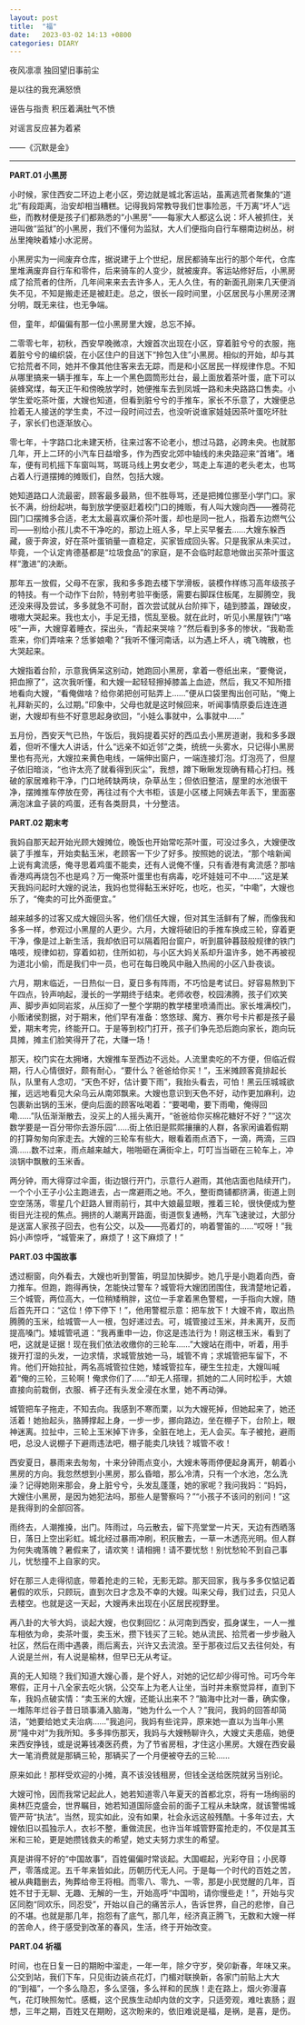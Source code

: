 ```yaml
---
layout: post
title:  "福"
date:   2023-03-02 14:13 +0800
categories: DIARY
---
```


夜风凛凛 独回望旧事前尘

是以往的我充满怒愤

诬告与指责 积压着满肚气不愤

对谣言反应甚为着紧

——《沉默是金》

----

**PART.01 小黑房**

小时候，家住西安二环边上老小区，旁边就是城北客运站，虽离逃荒者聚集的“道北”有段距离，治安却相当糟糕。记得我妈常教导我们世事险恶，千万离“坏人”远些，而教材便是孩子们都熟悉的“小黑房”——每家大人都这么说：坏人被抓住，关进叫做“监狱”的小黑房，我们不懂何为监狱，大人们便指向自行车棚南边树丛，树丛里掩映着矮小水泥房。

小黑房实为一间废弃仓库，据说建于上个世纪，居民都骑车出行的那个年代，仓库里堆满废弃自行车和零件，后来骑车的人变少，就被废弃。客运站修好后，小黑房成了拾荒者的住所，几年间来来去去许多人，无人久住，有的新面孔刚来几天便消失不见，不知是搬走还是被赶走。总之，很长一段时间里，小区居民与小黑房泾渭分明，既无来往，也无争端。

但，童年，却偏偏有那一位小黑房里大嫂，总忘不掉。

二零零七年，初秋，西安早晚微凉，大嫂首次出现在小区，穿着脏兮兮的衣服，拖着脏兮兮的编织袋，在小区住户的目送下“拎包入住”小黑房。相似的开始，却与其它拾荒者不同，她并不像其他住客来去无踪，而是和小区居民一样规律作息。不知从哪里搞来一辆手推车，车上一个黑色圆筒形灶台，最上面放着茶叶蛋，底下可以装蜂窝煤，每天正午和傍晚放学时，她便推车去到凤城一路和未央路路口售卖。小学生爱吃茶叶蛋，大嫂也知道，但看到脏兮兮的手推车，家长不乐意了，大嫂便总捡着无人接送的学生卖，不过一段时间过去，也没听说谁家娃娃因茶叶蛋吃坏肚子，家长们也逐渐放心。

零七年，十字路口北未建天桥，往来过客不论老小，想过马路，必跨未央。也就那几年，开上二环的小汽车日益增多，作为西安北郊中轴线的未央路迎来“首堵”。堵车，便有司机摇下车窗叫骂，骂斑马线上男女老少，骂走上车道的老头老太，也骂占着人行道摆摊的摊贩们，自然，包括大嫂。

她知道路口人流最密，顾客最多最熟，但不胜辱骂，还是把摊位挪至小学门口。家长不满，纷纷起哄，每到放学便驱赶着校门口的摊贩，有人叫大嫂向西——雅荷花园门口摆摊多合适，老太太最喜欢廉价茶叶蛋，却也是同一批人，指着东边燃气公司——别给小孩儿卖不干净吃的，那边上班人多，早上买早餐去……大嫂东躲西藏，疲于奔波，好在茶叶蛋销量一直稳定，买家皆成回头客。只是我家从未买过，毕竟，一个认定肯德基都是“垃圾食品”的家庭，是不会临时起意地做出买茶叶蛋这样“激进”的决断。

那年五一放假，父母不在家，我和多多跑去楼下学滑板，装模作样练习高年级孩子的特技。有一个动作下台阶，特别考验平衡感，需要右脚踩住板尾，左脚腾空，我还没来得及尝试，多多就急不可耐，首次尝试就从台阶摔下，磕到膝盖，蹭破皮，嗷嗷大哭起来。我也太小，手足无措，慌乱至极。就在此时，听见小黑屋铁门“咯吱”一声，大嫂穿着睡衣，探出头，“青起来哭啥？”然后看到多多的惨状，“我勒乖乖来，你们弄啥来？恁爹娘嘞？”我听不懂河南话，以为遇上坏人，魂飞魄散，也大哭起来。

大嫂指着台阶，示意我俩呆这别动，她跑回小黑房，拿着一卷纸出来，“要俺说，把血擦了”，这次我听懂，和大嫂一起轻轻擦掉膝盖上血迹，然后，我又不知所措地看向大嫂，“看俺做啥？给你弟把创可贴弄上……”便从口袋里掏出创可贴，“俺上礼拜新买的，么过期。”印象中，父母也就是这时候回来，听闻事情原委后连连道谢，大嫂却有些不好意思起身欲回，“小娃么事就中，么事就中……”

五月份，西安天气已热，午饭后，我妈提着买好的西瓜去小黑房道谢，我和多多跟着，但听不懂大人讲话，什么“远亲不如近邻”之类，统统一头雾水，只记得小黑房里也有亮光，大嫂拉来黄色电线，一端伸出窗户，一端连接灯泡。灯泡亮了，但屋子依旧暗淡，“也许太亮了就看得到灰尘”，我想，蹲下瞅瞅发现确有精心打扫。残破的家居难称干净，门口地砖缺两块，杂草丛生；但依旧整洁，屋里的水池很干净，摆摊推车停放在旁，再往过有个大书柜，该是小区楼上阿姨去年丢下，里面塞满泡沫盒子装的鸡蛋，还有各类厨具，十分整洁。

**PART.02 期末考**

我妈自那天起开始光顾大嫂摊位，晚饭也开始常吃茶叶蛋，可没过多久，大嫂便改装了手推车，开始卖黏玉米，老顾客一下少了好多。按照她的说法，“那个啥新闻上说有禽流感，俺寻思着鸡蛋不能卖，还有人说俺不懂，只有香港有禽流感？那啥香港鸡再烧包不也是鸡？万一俺茶叶蛋里也有病毒，吃坏娃娃可不中……”这是某天我妈问起时大嫂的说法，我妈也觉得黏玉米好吃，也吃，也买，“中嘞”，大嫂也乐了，“俺卖的可比外面便宜。”

越来越多的过客又成大嫂回头客，他们信任大嫂，但对其生活鲜有了解，而像我和多多一样，参观过小黑屋的人更少。六月，大嫂将破旧的手推车换成三轮，穿着更干净，像是过上新生活，我却依旧可以隔着阳台窗户，听到晨钟暮鼓般规律的铁门咯吱，规律如初，穿着如初，住所如初，与小区大妈关系却升温许多，她不再被视为道北小偷，而是我们中一员，也可在每日晚风中融入热闹的小区八卦夜谈。

六月，期末临近，一日热似一日，夏日多有阵雨，不巧恰是考试日。好容易熬到下午四点，铃声响起，漫长的一学期终于结束。老师收卷，校园沸腾，孩子们欢笑声、脚步声如同岩浆，从压抑了一整个学期的教学楼里喷涌而出。家长堆满校门，小贩诸侯割据，对于期末，他们早有准备：悠悠球、魔方、赛尔号卡片都是孩子最爱，期末考完，终能开口。于是等到校门打开，孩子们争先恐后跑向家长，跑向玩具摊，摊主们脸笑得开了花，大赚一场！

那天，校门实在太拥堵，大嫂推车至西边不远处。人流里卖吃的不方便，但临近假期，行人心情很好，颇有耐心，“要什么？爸爸给你买！”，玉米摊顾客竟排起长队，队里有人念叨，“天色不好，估计要下雨”，我抬头看去，可怕！黑云压城城欲摧，远远地看见大朵乌云从南郊飘来。大嫂也意识到天色不好，动作更加麻利，边包裹新出锅的玉米，便向后面的顾客吆喝着：“要喝嘞，要下雨嘞，俺得回嘞……”队伍渐渐散去，没买上的人摇头离开，“爸爸给你买棉花糖好不好？”“这次数学要是一百分带你去游乐园”……街上依旧是熙熙攘攘的人群，各家闲谝着假期的打算匆匆向家走去。大嫂的三轮车有些大，眼看着雨点洒下，一滴，两滴，三四滴……数不过来，雨点越来越大，啪啪砸在满街伞上，叮叮当当砸在三轮车上，冲淡锅中飘散的玉米香。

两分钟，雨大得穿过伞面，街边银行开门，示意行人避雨，其他店面也陆续开门，一个个小王子小公主跑进去，占一席避雨之地。不久，整街商铺都挤满，街道上则空空荡荡，零星几个赶路人冒雨前行，其中大娘最显眼，推着三轮，很快便成为整街目光注视的焦点。拥挤的人潮离开路面，街道恢复通畅，汽车飞速驶过，大部分是送富人家孩子回去，也有公交，以及——亮着灯的，响着警笛的……“哎呀！”我妈小声惊呼，“城管来了，麻烦了！这下麻烦了！”

**PART.03 中国故事**

透过橱窗，向外看去，大嫂也听到警笛，明显加快脚步。她几乎是小跑着向西，奋力推车。但跑，跑得再快，怎能快过警车？城管将大嫂团团围住，我清楚地记着，三个城管，两位高大，一位稍矮稍胖，这位一手拿着黑色警棍，一手指向大嫂，随后首先开口：“这位！停下停下！”，他用警棍示意：把车放下！大嫂不肯，取出热腾腾的玉米，给城管一人一根，包好递过去。可，城管接过玉米，并未离开，反而提高嗓门。矮城管吼道：“我再重申一边，你这是违法行为！刚这根玉米，看到了吧，这就是证据！现在我们依法收缴你的三轮车……”大嫂站在雨中，听着，用手拨开打湿的头发，一边求情，求城管放她一马，城管不肯；求城管把车留下，不肯。他们开始拉扯，两名高城管拉住她，矮城管拉车，硬生生拉走，大嫂叫喊着“俺的三轮，三轮啊！俺求你们了……”却无人搭理，抓她的二人同时松手，大娘直接向前栽倒，衣服、裤子还有头发全浸在水里，她不再动弹。

城管把车子拖走，不知去向。我感到不寒而栗，以为大嫂死掉，但她起来了，她还活着！她抬起头，胳膊撑起上身，一步一步，挪向路边，坐在棚子下，台阶上，眼神迷离。拉扯中，三轮上玉米掉下许多，全脏在地上，无人会买。车子被抢，避雨吧，总没人说棚子下避雨违法吧，棚子能卖几块钱？城管不收！

西安夏日，暴雨来去匆匆，十来分钟雨点变小，大嫂未等雨停便起身离开，朝着小黑房的方向。我忽然想到小黑房，那么昏暗，那么冷清，只有一个水池，怎么洗澡？记得她刚来那会，身上脏兮兮，头发乱蓬蓬，她的家呢？我问我妈：“妈妈，大嫂住小黑房，是因为她犯法吗，那些人是警察吗？”“小孩子不该问的别问！”这是我得到的全部回答。

雨终去，人潮推搡，出门。阵雨过，乌云散去，留下亮堂堂一片天，天边有西晒落日，落日上空出彩虹。城北经过暴雨冲刷，积灰散去，一草一木透亮光明。但人群为何失魂落魄？暑假来了，请欢笑！请相拥！请不要忧愁！别忧愁轮不到自己事儿，忧愁撞不上自家的灾。

好在那三人走得彻底，带着抢走的三轮，无影无踪。那天回家，我与多多仅惦记着暑假的欢乐，只顾玩，直到次日才念及不幸的大嫂。叫来父母，我们过去，只见人去楼空。也就是这一天起，大嫂再未出现在小区居民视野里。

再八卦的大爷大妈，谈起大嫂，也仅剩回忆：从河南到西安，孤身谋生，一人一推车相依为命，卖茶叶蛋，卖玉米，攒下钱买了三轮。她从流民、拾荒者一步步融入社区，然后在雨中遇袭，雨后离去，兴许又去流浪。至于那夜过后又去往何处，有人说是兰州，有人说是榆林，但早已无从考证。

真的无人知晓？我们知道大嫂心善，是个好人，对她的记忆却少得可怜。可巧今年寒假，正月十八全家去吃火锅，公交车上为老人让坐，当时并未察觉异样，直到下车，我妈点破实情：“卖玉米的大嫂，还能认出来不？”脑海中比对一番，确实像，一堆陈年烂谷子昔日琐事涌入脑海，“她为什么一个人？”我问，我妈的回答却简洁，“她要给她丈夫治病……”我追问，我妈有些诧异，原来她一直以为当年小黑房“隆中对”为我所知。多多摔伤那天，我妈与大嫂畅聊许久，大嫂丈夫患癌，她便来西安挣钱，或是说筹钱凑医药费，为了节省房租，才住这小黑房。大嫂在西安最大一笔消费就是那辆三轮，那辆买了一个月便被夺去的三轮……

原来如此！那样受欢迎的小摊，真不该没钱租房，但钱全送给医院就另当别论。

大嫂可怜，因而我常记起此人，她若知道零八年夏天的首都北京，将有一场绚丽的奥林匹克盛会，世界瞩目，她若知道国际盛会前的面子工程从未缺席，就该警惕城管严苛“执法”。当然，现实如此，没有如果，社会永远这般残酷。十多年过去，大嫂依旧以孤独示人，衣衫不整，重做流民，也许当年城管野蛮抢走的，不仅是其玉米和三轮，更是她攒钱救夫的希望，她丈夫努力求生的希望。

真是讲得不好的“中国故事”，百姓偏偏时常谈起。大国崛起，光彩夺目；小民尊严，零落成泥。五千年来皆如此，历朝历代无人问。于是每一个时代的百姓之苦，被从典籍删去，殉葬给帝王将相。而零八、零九、一零，那是小民觉醒的几年，百姓不甘于无聊、无趣、无解的一生，开始高呼“中国哟，请你慢些走！”，开始与灾区同胞“同欢乐，同忍受”，开始以自己的痛苦示人，告诉世界，自己的悲惨，自己的不堪。也就是那几年，抱怨有了底气，那几年，经济真正腾飞，无数和大嫂一样的苦命人，终于感受到改革的春风，生活，终于开始改变。

**PART.04 祈福**

时间，也在日复一日的期盼中溜走，一年一年，除夕守岁，癸卯新春，年味又来。公交到站，我们下车，只见街边装点花灯，门楣对联换新，各家门前贴上大大的“到福”，一个多么隐忍，多么坚强，多么祥和的民族！走在路上，烟火弥漫喜气，花灯映照匆忙。感概，这个民族生动却内敛的文字，只适旁观，难吐衷肠；遐想，三年之期，百姓又在期盼，这次盼来的，依旧难说是福，是祸，是喜，是伤。

